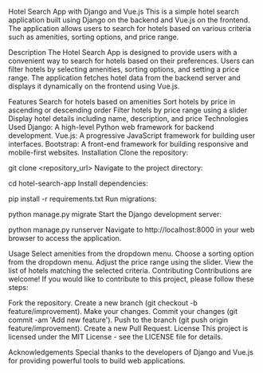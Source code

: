 Hotel Search App with Django and Vue.js
This is a simple hotel search application built using Django on the backend and Vue.js on the frontend. The application allows users to search for hotels based on various criteria such as amenities, sorting options, and price range.

Description
The Hotel Search App is designed to provide users with a convenient way to search for hotels based on their preferences. Users can filter hotels by selecting amenities, sorting options, and setting a price range. The application fetches hotel data from the backend server and displays it dynamically on the frontend using Vue.js.

Features
Search for hotels based on amenities
Sort hotels by price in ascending or descending order
Filter hotels by price range using a slider
Display hotel details including name, description, and price
Technologies Used
Django: A high-level Python web framework for backend development.
Vue.js: A progressive JavaScript framework for building user interfaces.
Bootstrap: A front-end framework for building responsive and mobile-first websites.
Installation
Clone the repository:


git clone <repository_url>
Navigate to the project directory:


cd hotel-search-app
Install dependencies:


pip install -r requirements.txt
Run migrations:


python manage.py migrate
Start the Django development server:


python manage.py runserver
Navigate to http://localhost:8000 in your web browser to access the application.

Usage
Select amenities from the dropdown menu.
Choose a sorting option from the dropdown menu.
Adjust the price range using the slider.
View the list of hotels matching the selected criteria.
Contributing
Contributions are welcome! If you would like to contribute to this project, please follow these steps:

Fork the repository.
Create a new branch (git checkout -b feature/improvement).
Make your changes.
Commit your changes (git commit -am 'Add new feature').
Push to the branch (git push origin feature/improvement).
Create a new Pull Request.
License
This project is licensed under the MIT License - see the LICENSE file for details.

Acknowledgements
Special thanks to the developers of Django and Vue.js for providing powerful tools to build web applications.
